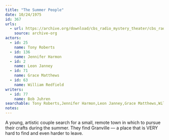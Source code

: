 ```yaml
---
title: "The Summer People"
date: 10/24/1975
id: 367
urls: 
  - url: https://archive.org/download/cbs_radio_mystery_theater/cbs_radio_mystery_theater-0351-0400.zip/cbs_radio_mystery_theater-0351-0400%2Fcbsrmt_0367_the_summer_people.mp3
    source: archive-org
actors:  
  - id: 25
    name: Tony Roberts  
  - id: 136
    name: Jennifer Harmon  
  - id: 2
    name: Leon Janney  
  - id: 71
    name: Grace Matthews  
  - id: 63
    name: William Redfield
writers:  
  - id: 77
    name: Bob Juhren
searchable: Tony Roberts,Jennifer Harmon,Leon Janney,Grace Matthews,William Redfield Bob Juhren
notes:  
---
```

A young, artistic couple search for a small, remote town in which to pursue their crafts during the summer. They find Granville — a place that is VERY hard to find and even harder to leave.